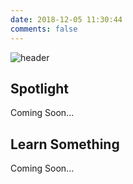 ```yaml
---
date: 2018-12-05 11:30:44
comments: false
---
```

![header]()
## Spotlight 
Coming Soon...

## Learn Something
Coming Soon... 

